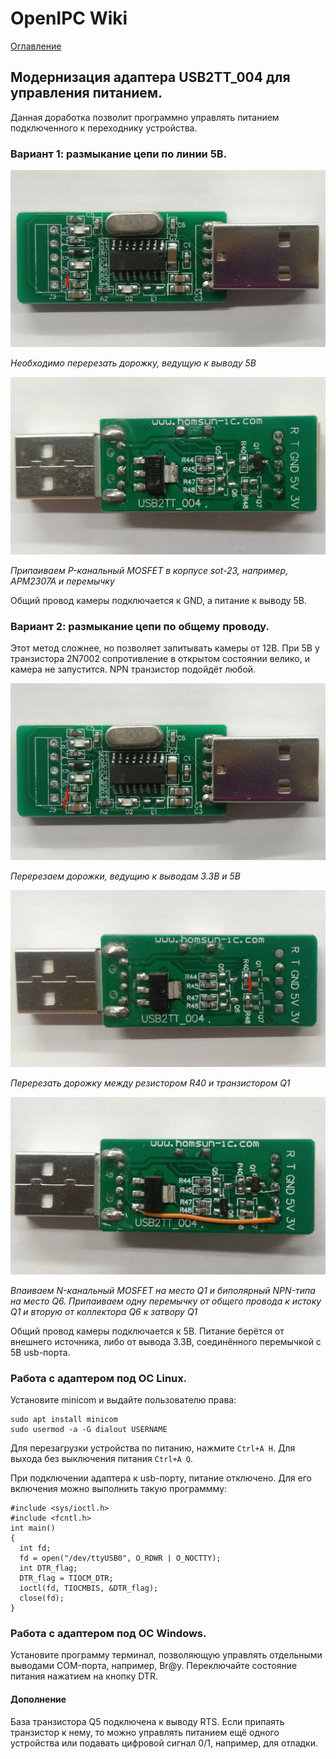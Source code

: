 # OpenIPC Wiki
[Оглавление](../index.md)

Модернизация адаптера USB2TT_004 для управления питанием.
--------------------------------

Данная доработка позволит программно управлять питанием подключенного к переходнику устройства.

### Вариант 1: размыкание цепи по линии 5В.

![usb2tt_004_up_cut1](../images/usb2tt_004_up_cut1.webp)

_Необходимо перерезать дорожку, ведущую к выводу 5В_

![usb2tt_004_pchannel](../images/usb2tt_004_pchannel.webp)

_Припаиваем P-канальный MOSFET в корпусе sot-23, например, APM2307A и перемычку_

Общий провод камеры подключается к GND, а питание к выводу 5В.

### Вариант 2: размыкание цепи по общему проводу.

Этот метод сложнее, но позволяет запитывать камеры от 12В. При 5В у транзистора 2N7002 сопротивление в открытом состоянии велико, и камера не запустится. NPN транзистор подойдёт любой.

![usb2tt_004_up_cut2](../images/usb2tt_004_up_cut2.webp)

_Перерезаем дорожки, ведущию к выводам 3.3В и 5В_

![usb2tt_004_down_cut1](../images/usb2tt_004_down_cut1.webp)

_Перерезать дорожку между резистором R40 и транзистором Q1_

![usb2tt_004_nchannel](../images/usb2tt_004_nchannel.webp)

_Впаиваем N-канальный MOSFET на место Q1 и биполярный NPN-типа на место Q6.
Припаиваем одну перемычку от общего провода к истоку Q1 и вторую от коллектора Q6 к затвору Q1_

Общий провод камеры подключается к 5В. Питание берётся от внешнего источника, либо от вывода 3.3В, соединённого перемычкой с 5В usb-порта.

### Работа с адаптером под ОС Linux.

Установите minicom и выдайте пользователю права:

```
sudo apt install minicom
sudo usermod -a -G dialout USERNAME
```

Для перезагрузки устройства по питанию, нажмите `Ctrl+A H`. Для выхода без выключения питания `Ctrl+A Q`.

При подключении адаптера к usb-порту, питание отключено. Для его включения можно выполнить такую программму:

```
#include <sys/ioctl.h>
#include <fcntl.h>
int main()
{
  int fd;
  fd = open("/dev/ttyUSB0", O_RDWR | O_NOCTTY);  
  int DTR_flag;
  DTR_flag = TIOCM_DTR;
  ioctl(fd, TIOCMBIS, &DTR_flag);
  close(fd);
}
```

### Работа с адаптером под ОС Windows.

Установите программу терминал, позволяющую управлять отдельными выводами COM-порта, например, Br@y. Переключайте состояние питания нажатием на кнопку DTR.

#### Дополнение

База транзистора Q5 подключена к выводу RTS. Если припаять транзистор к нему, то можно управлять питанием ещё одного устройства или подавать цифровой сигнал 0/1, например, для отладки.
